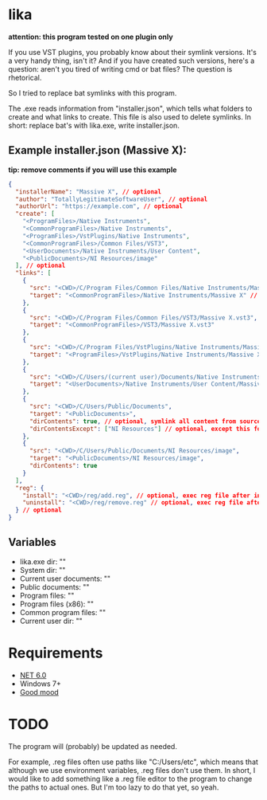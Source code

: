 # lika

**attention: this program tested on one plugin only**

If you use VST plugins, you probably know about their symlink versions. It's a very handy thing, isn't it? 
And if you have created such versions, here's a question: aren't you tired of writing cmd or bat files? The question is rhetorical.

So I tried to replace bat symlinks with this program.

The .exe reads information from "installer.json", which tells what folders to create and what links to create. 
This file is also used to delete symlinks. In short: replace bat's with lika.exe, write installer.json.

## Example installer.json (Massive X):

**tip: remove comments if you will use this example**

```json
{
  "installerName": "Massive X", // optional
  "author": "TotallyLegitimateSoftwareUser", // optional
  "authorUrl": "https://example.com", // optional
  "create": [
    "<ProgramFiles>/Native Instruments",
    "<CommonProgramFiles>/Native Instruments",
    "<ProgramFiles>/VstPlugins/Native Instruments",
    "<CommonProgramFiles>/Common Files/VST3",
    "<UserDocuments>/Native Instruments/User Content",
    "<PublicDocuments>/NI Resources/image"
  ], // optional
  "links": [
    {
      "src": "<CWD>/C/Program Files/Common Files/Native Instruments/Massive X", // symlink source
      "target": "<CommonProgramFiles>/Native Instruments/Massive X" // symlink target
    },
    {
      "src": "<CWD>/C/Program Files/Common Files/VST3/Massive X.vst3",
      "target": "<CommonProgramFiles>/VST3/Massive X.vst3"
    },
    {
      "src": "<CWD>/C/Program Files/VstPlugins/Native Instruments/Massive X.dll",
      "target": "<ProgramFiles>/VstPlugins/Native Instruments/Massive X.dll"
    },
    {
      "src": "<CWD>/C/Users/(current user)/Documents/Native Instruments/User Content/Massive X",
      "target": "<UserDocuments>/Native Instruments/User Content/Massive X"
    },
    {
      "src": "<CWD>/C/Users/Public/Documents",
      "target": "<PublicDocuments>",
      "dirContents": true, // optional, symlink all content from source
      "dirContentsExcept": ["NI Resources"] // optional, except this folder names
    },
    {
      "src": "<CWD>/C/Users/Public/Documents/NI Resources/image",
      "target": "<PublicDocuments>/NI Resources/image",
      "dirContents": true
    }
  ],
  "reg": {
    "install": "<CWD>/reg/add.reg", // optional, exec reg file after install
    "uninstall": "<CWD>/reg/remove.reg" // optional, exec reg file after uninstall
  } // optional
}
```

## Variables

- lika.exe dir: "<CWD>"
- System dir: "<SystemDir>"
- Current user documents: "<UserDocuments>"
- Public documents: "<PublicDocuments>"
- Program files: "<ProgramFiles>"
- Program files (x86): "<ProgramFiles86>"
- Common program files: "<CommonProgramFiles>"
- Current user dir: "<CurrentUser>"

# Requirements

- [NET 6.0](https://dotnet.microsoft.com/en-us/download/dotnet/6.0)
- Windows 7+
- [Good mood](https://www.youtube.com/watch?v=IFzkSITcPII)

# TODO

The program will (probably) be updated as needed.

For example, .reg files often use paths like "C:/Users/etc", 
which means that although we use environment variables, .reg files don't use them. 
In short, I would like to add something like a .reg file editor to the program to change the paths to actual ones. 
But I'm too lazy to do that yet, so yeah.